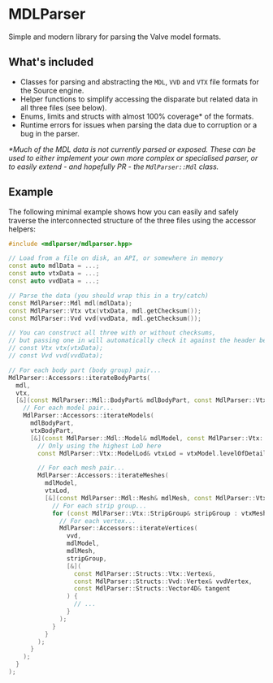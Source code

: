 # MDLParser

Simple and modern library for parsing the Valve model formats.

## What's included

- Classes for parsing and abstracting the `MDL`, `VVD` and `VTX` file formats for the Source engine.
- Helper functions to simplify accessing the disparate but related data in all three files (see below).
- Enums, limits and structs with almost 100% coverage* of the formats.
- Runtime errors for issues when parsing the data due to corruption or a bug in the parser.

_*Much of the MDL data is not currently parsed or exposed. These can be used to either implement your own more complex
or specialised parser, or to easily extend - and hopefully PR - the `MdlParser::Mdl` class._

## Example

The following minimal example shows how you can easily and safely traverse the interconnected structure of the three
files using the accessor helpers:

```cpp
#include <mdlparser/mdlparser.hpp>

// Load from a file on disk, an API, or somewhere in memory
const auto mdlData = ...;
const auto vtxData = ...;
const auto vvdData = ...;

// Parse the data (you should wrap this in a try/catch)
const MdlParser::Mdl mdl(mdlData);
const MdlParser::Vtx vtx(vtxData, mdl.getChecksum());
const MdlParser::Vvd vvd(vvdData, mdl.getChecksum());

// You can construct all three with or without checksums,
// but passing one in will automatically check it against the header before parsing
// const Vtx vtx(vtxData);
// const Vvd vvd(vvdData);

// For each body part (body group) pair...
MdlParser::Accessors::iterateBodyParts(
  mdl,
  vtx,
  [&](const MdlParser::Mdl::BodyPart& mdlBodyPart, const MdlParser::Vtx::BodyPart& vtxBodyPart) {
    // For each model pair...
    MdlParser::Accessors::iterateModels(
      mdlBodyPart,
      vtxBodyPart,
      [&](const MdlParser::Mdl::Model& mdlModel, const MdlParser::Vtx::Model& vtxModel) {
        // Only using the highest LoD here
        const MdlParser::Vtx::ModelLod& vtxLod = vtxModel.levelOfDetails[0];

        // For each mesh pair...
        MdlParser::Accessors::iterateMeshes(
          mdlModel,
          vtxLod,
          [&](const MdlParser::Mdl::Mesh& mdlMesh, const MdlParser::Vtx::Mesh& vtxMesh) {
            // For each strip group...
            for (const MdlParser::Vtx::StripGroup& stripGroup : vtxMesh.stripGroups) {
              // For each vertex...
              MdlParser::Accessors::iterateVertices(
                vvd,
                mdlModel,
                mdlMesh,
                stripGroup,
                [&](
                  const MdlParser::Structs::Vtx::Vertex&,
                  const MdlParser::Structs::Vvd::Vertex& vvdVertex,
                  const MdlParser::Structs::Vector4D& tangent
                ) {
                  // ...
                }
              );
            }
          }
        );
      }
    );
  }
);
```
